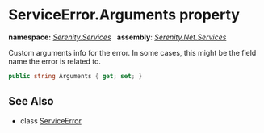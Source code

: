 # ServiceError.Arguments property
**namespace:** *[Serenity.Services](../../README.md#serenity.services-namespace)*   **assembly**: *[Serenity.Net.Services](../../README.md)*

Custom arguments info for the error. In some cases, this might be the field name the error is related to.

```csharp
public string Arguments { get; set; }
```

## See Also

* class [ServiceError](../ServiceError.md)